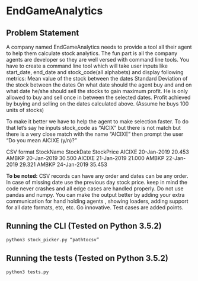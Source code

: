 # EndGameAnalytics

## Problem Statement

A company named EndGameAnalytics needs to provide a tool all their agent to help
them calculate stock analytics. The fun part is all the company agents are developer
so they are well versed with command line tools.
You have to create a command line tool which will take user inputs like start_date,
end_date and stock_code(all alphabets) and display following metrics:
Mean value of the stock between the dates
Standard Deviation of the stock between the dates
On what date should the agent buy and and on what date he/she should sell the
stocks to gain maximum profit. He is only allowed to buy and sell once in between
the selected dates.
Profit achieved by buying and selling on the dates calculated above. (Assume he
buys 100 units of stocks)

To make it better we have to help the agent to make selection faster. To do that let’s
say he inputs stock_code as “AICIX” but there is not match but there is a very close
match with the name “AICIXE” then prompt the user “Do you mean AICIXE  (y/n)?”

CSV format
StockName StockDate StockPrice
AICIXE 20-Jan-2019 20.453
AMBKP 20-Jan-2019 30.500
AICIXE 21-Jan-2019 21.000
AMBKP 22-Jan-2019 29.321
AMBKP 24-Jan-2019 35.453

**To be noted:**
CSV records can have any order and dates can be any order.
In case of missing date use the previous day stock price.
keep in mind the code never crashes and all edge cases are handled properly.
Do not use pandas and numpy. You can make the output better by adding your extra communication for hand
holding agents , showing loaders, adding support for all date formats, etc, etc. Go
innovative.
Test cases are added points.

## Running the CLI (Tested on Python 3.5.2)

```sh
python3 stock_picker.py “pathtocsv”
```

## Running the tests (Tested on Python 3.5.2)

```sh
python3 tests.py
```

